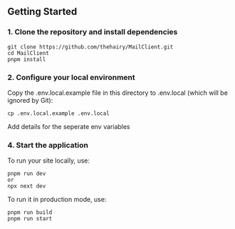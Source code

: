 ## Getting Started

### 1. Clone the repository and install dependencies

```
git clone https://github.com/thehairy/MailClient.git
cd MailClient
pnpm install
```

### 2. Configure your local environment

Copy the .env.local.example file in this directory to .env.local (which will be ignored by Git):

```
cp .env.local.example .env.local
```

Add details for the seperate env variables

### 4. Start the application

To run your site locally, use:

```
pnpm run dev
or
npx next dev
```

To run it in production mode, use:

```
pnpm run build
pnpm run start
```